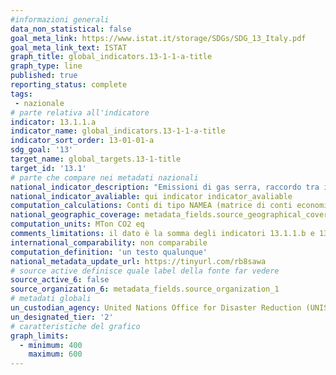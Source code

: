 ```yaml
---
#informazioni generali
data_non_statistical: false
goal_meta_link: https://www.istat.it/storage/SDGs/SDG_13_Italy.pdf
goal_meta_link_text: ISTAT
graph_title: global_indicators.13-1-1-a-title
graph_type: line
published: true
reporting_status: complete
tags:
 - nazionale
# parte relativa all'indicatore
indicator: 13.1.1.a
indicator_name: global_indicators.13-1-1-a-title
indicator_sort_order: 13-01-01-a
sdg_goal: '13'
target_name: global_targets.13-1-title
target_id: '13.1'
# parte che compare nei metadati nazionali
national_indicator_description: "Emissioni di gas serra, raccordo tra i totali degli inventari nazionali e dei conti delle emissioni atmosferiche. Le emissioni di gas serra comprendono: anidride carbonica (CO2), idrofluorocarburi (HFC), perfluorocarburi (PFC), esafluoruri di zolfo (SF6), metano (CH4), protossido di azoto (N2O) e trifluoro di azoto (NF3). Sono espresse in <tonnellate di CO2 equivalente> con pesi che riflettono il potenziale di riscaldamento in rapporto all'anidride carbonica: 1 per CO2, 298 per N2O, 25 per CH4, 22800 per SF6, 17200 per NF3 e pesi variabili per gli specifici gas dei tipi HFC e PFC. Esistono due modi diversi di contabilizzare le emissioni totali: con riferimento al territorio nazionale, come avviene per i dati delle principali convenzioni internazionali sulle emissioni atmosferiche (tra le quali la United Nations Convention on Climate Change - Unfccc, specificamente riferita ai gas serra) e con riferimento alle unità residenti, come si verifica per i dati dei conti delle emissioni atmosferiche, coerentemente con i principi e gli standard che sono alla base dei conti economici nazionali. La differenza tra i due totali è data dal saldo delle emissioni delle unità residenti che operano all'estero e di quelle delle unità non residenti che operano sul territorio nazionale; il saldo complessivo risulta dalla somma dei saldi relativi alle attività di trasporto su strada, aereo e marittimo."
national_indicator_avaliable: qui indicator indicator_avaliable
computation_calculations: Conti di tipo NAMEA (matrice di conti economici integrata con conti ambientali) (PSN:IST-02004)
national_geographic_coverage: metadata_fields.source_geographical_coverage_1
computation_units: MTon CO2 eq
comments_limitations: il dato è la somma degli indicatori 13.1.1.b e 13.1.1.c
international_comparability: non comparabile
computation_definition: 'un testo qualunque'
national_metadata_update_url: https://tinyurl.com/rb8sawa
# source active definisce quale label della fonte far vedere
source_active_6: false
source_organization_6: metadata_fields.source_organization_1
# metadati globali
un_custodian_agency: United Nations Office for Disaster Reduction (UNISDR)
un_designated_tier: '2'
# caratteristiche del grafico
graph_limits:
  - minimum: 400
    maximum: 600
---
```

